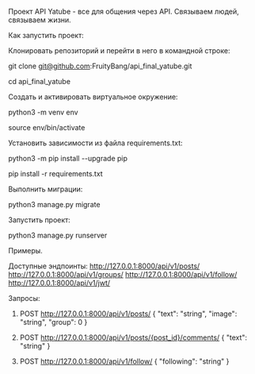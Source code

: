 Проект API Yatube - все для общения через API. Связываем людей, связываем жизни.


Как запустить проект:

Клонировать репозиторий и перейти в него в командной строке:

git clone git@github.com:FruityBang/api_final_yatube.git

cd api_final_yatube

Cоздать и активировать виртуальное окружение:

python3 -m venv env

source env/bin/activate

Установить зависимости из файла requirements.txt:

python3 -m pip install --upgrade pip

pip install -r requirements.txt

Выполнить миграции:

python3 manage.py migrate

Запустить проект:

python3 manage.py runserver

Примеры.

Доступные эндпоинты:
http://127.0.0.1:8000/api/v1/posts/
http://127.0.0.1:8000/api/v1/groups/
http://127.0.0.1:8000/api/v1/follow/
http://127.0.0.1:8000/api/v1/jwt/

Запросы:

1. POST http://127.0.0.1:8000/api/v1/posts/
{
"text": "string",
"image": "string",
"group": 0
}

2. POST http://127.0.0.1:8000/api/v1/posts/{post_id}/comments/
{
"text": "string"
}

3. POST http://127.0.0.1:8000/api/v1/follow/
{
"following": "string"
}
